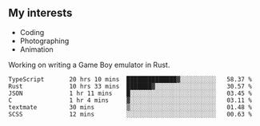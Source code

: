 ## My interests

- Coding
- Photographing
- Animation

Working on writing a Game Boy emulator in Rust.

<!--START_SECTION:waka-->

```text
TypeScript       20 hrs 10 mins  ██████████████▓░░░░░░░░░░   58.37 %
Rust             10 hrs 33 mins  ███████▓░░░░░░░░░░░░░░░░░   30.57 %
JSON             1 hr 11 mins    █░░░░░░░░░░░░░░░░░░░░░░░░   03.45 %
C                1 hr 4 mins     ▓░░░░░░░░░░░░░░░░░░░░░░░░   03.11 %
textmate         30 mins         ▒░░░░░░░░░░░░░░░░░░░░░░░░   01.48 %
SCSS             12 mins         ░░░░░░░░░░░░░░░░░░░░░░░░░   00.63 %
```

<!--END_SECTION:waka-->
